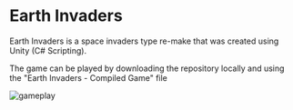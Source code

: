 # Earth Invaders
Earth Invaders is a space invaders type re-make that was created using Unity (C# Scripting).

The game can be played by downloading the repository locally and using the "Earth Invaders - Compiled Game" file

![gameplay](https://user-images.githubusercontent.com/12948431/29236692-40fd9146-7edc-11e7-88db-bfc6b0079154.png)
